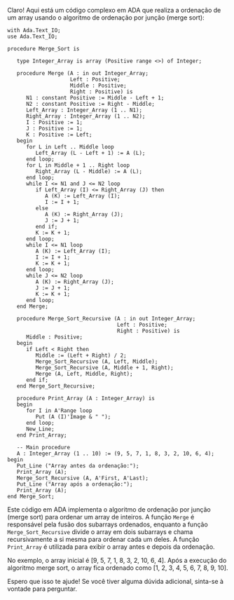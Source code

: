 Claro! Aqui está um código complexo em ADA que realiza a ordenação de um array usando o algoritmo de ordenação por junção (merge sort):

```
with Ada.Text_IO;
use Ada.Text_IO;

procedure Merge_Sort is

   type Integer_Array is array (Positive range <>) of Integer;

   procedure Merge (A : in out Integer_Array;
                    Left : Positive;
                    Middle : Positive;
                    Right : Positive) is
      N1 : constant Positive := Middle - Left + 1;
      N2 : constant Positive := Right - Middle;
      Left_Array : Integer_Array (1 .. N1);
      Right_Array : Integer_Array (1 .. N2);
      I : Positive := 1;
      J : Positive := 1;
      K : Positive := Left;
   begin
      for L in Left .. Middle loop
         Left_Array (L - Left + 1) := A (L);
      end loop;
      for L in Middle + 1 .. Right loop
         Right_Array (L - Middle) := A (L);
      end loop;
      while I <= N1 and J <= N2 loop
         if Left_Array (I) <= Right_Array (J) then
            A (K) := Left_Array (I);
            I := I + 1;
         else
            A (K) := Right_Array (J);
            J := J + 1;
         end if;
         K := K + 1;
      end loop;
      while I <= N1 loop
         A (K) := Left_Array (I);
         I := I + 1;
         K := K + 1;
      end loop;
      while J <= N2 loop
         A (K) := Right_Array (J);
         J := J + 1;
         K := K + 1;
      end loop;
   end Merge;

   procedure Merge_Sort_Recursive (A : in out Integer_Array;
                                   Left : Positive;
                                   Right : Positive) is
      Middle : Positive;
   begin
      if Left < Right then
         Middle := (Left + Right) / 2;
         Merge_Sort_Recursive (A, Left, Middle);
         Merge_Sort_Recursive (A, Middle + 1, Right);
         Merge (A, Left, Middle, Right);
      end if;
   end Merge_Sort_Recursive;

   procedure Print_Array (A : Integer_Array) is
   begin
      for I in A'Range loop
         Put (A (I)'Image & " ");
      end loop;
      New_Line;
   end Print_Array;

   -- Main procedure
   A : Integer_Array (1 .. 10) := (9, 5, 7, 1, 8, 3, 2, 10, 6, 4);
begin
   Put_Line ("Array antes da ordenação:");
   Print_Array (A);
   Merge_Sort_Recursive (A, A'First, A'Last);
   Put_Line ("Array após a ordenação:");
   Print_Array (A);
end Merge_Sort;
```

Este código em ADA implementa o algoritmo de ordenação por junção (merge sort) para ordenar um array de inteiros. A função `Merge` é responsável pela fusão dos subarrays ordenados, enquanto a função `Merge_Sort_Recursive` divide o array em dois subarrays e chama recursivamente a si mesma para ordenar cada um deles. A função `Print_Array` é utilizada para exibir o array antes e depois da ordenação. 

No exemplo, o array inicial é [9, 5, 7, 1, 8, 3, 2, 10, 6, 4]. Após a execução do algoritmo merge sort, o array fica ordenado como [1, 2, 3, 4, 5, 6, 7, 8, 9, 10].

Espero que isso te ajude! Se você tiver alguma dúvida adicional, sinta-se à vontade para perguntar.